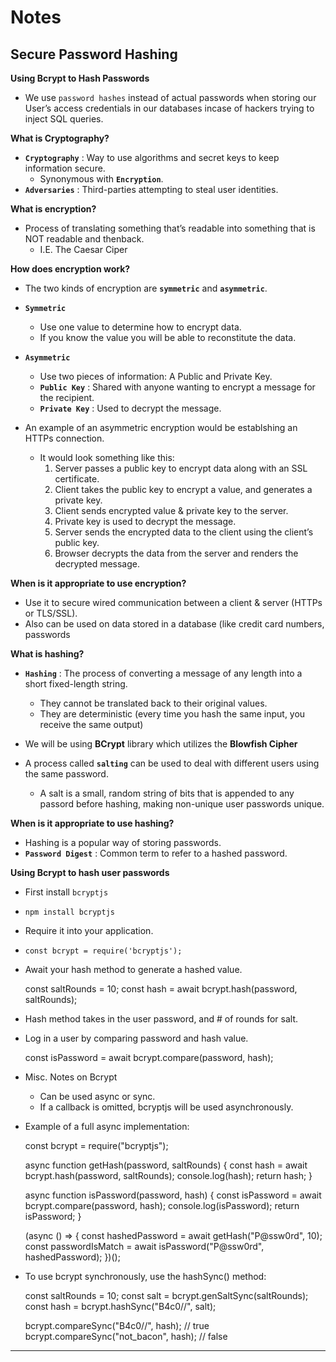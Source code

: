 **Notes**
=========

**Secure Password Hashing**
---------------------------

**Using Bcrypt to Hash Passwords**

-   We use `password hashes` instead of actual passwords when storing our User’s access credentials in our databases incase of hackers trying to inject SQL queries.

**What is Cryptography?**

-   **`Cryptography`** : Way to use algorithms and secret keys to keep information secure.
    -   Synonymous with **`Encryption`**.
-   **`Adversaries`** : Third-parties attempting to steal user identities.

**What is encryption?**

-   Process of translating something that’s readable into something that is NOT readable and thenback.
    -   I.E. The Caesar Ciper

**How does encryption work?**

-   The two kinds of encryption are **`symmetric`** and **`asymmetric`**.
-   **`Symmetric`**

    -   Use one value to determine how to encrypt data.
    -   If you know the value you will be able to reconstitute the data.

-   **`Asymmetric`**

    -   Use two pieces of information: A Public and Private Key.
    -   **`Public Key`** : Shared with anyone wanting to encrypt a message for the recipient.
    -   **`Private Key`** : Used to decrypt the message.

-   An example of an asymmetric encryption would be establshing an HTTPs connection.
    -   It would look something like this:
        1.  Server passes a public key to encrypt data along with an SSL certificate.
        2.  Client takes the public key to encrypt a value, and generates a private key.
        3.  Client sends encrypted value & private key to the server.
        4.  Private key is used to decrypt the message.
        5.  Server sends the encrypted data to the client using the client’s public key.
        6.  Browser decrypts the data from the server and renders the decrypted message.

**When is it appropriate to use encryption?**

-   Use it to secure wired communication between a client & server (HTTPs or TLS/SSL).
-   Also can be used on data stored in a database (like credit card numbers, passwords

**What is hashing?**

-   **`Hashing`** : The process of converting a message of any length into a short fixed-length string.

    -   They cannot be translated back to their original values.
    -   They are deterministic (every time you hash the same input, you receive the same output)

-   We will be using **BCrypt** library which utilizes the **Blowfish Cipher**
-   A process called **`salting`** can be used to deal with different users using the same password.
    -   A salt is a small, random string of bits that is appended to any passord before hashing, making non-unique user passwords unique.

**When is it appropriate to use hashing?**

-   Hashing is a popular way of storing passwords.
-   **`Password Digest`** : Common term to refer to a hashed password.

**Using Bcrypt to hash user passwords**

-   First install `bcryptjs`
-   `npm install bcryptjs`

-   Require it into your application.
-   `const bcrypt = require('bcryptjs');`

-   Await your hash method to generate a hashed value.

    const saltRounds = 10;
    const hash = await bcrypt.hash(password, saltRounds);

-   Hash method takes in the user password, and \# of rounds for salt.

-   Log in a user by comparing password and hash value.

    const isPassword = await bcrypt.compare(password, hash);

-   Misc. Notes on Bcrypt

    -   Can be used async or sync.
    -   If a callback is omitted, bcryptjs will be used asynchronously.

-   Example of a full async implementation:

    const bcrypt = require("bcryptjs");

    async function getHash(password, saltRounds) {
      const hash = await bcrypt.hash(password, saltRounds);
      console.log(hash);
      return hash;
    }

    async function isPassword(password, hash) {
      const isPassword = await bcrypt.compare(password, hash);
      console.log(isPassword);
      return isPassword;
    }

    (async () => {
      const hashedPassword = await getHash("P@ssw0rd", 10);
      const passwordIsMatch = await isPassword("P@ssw0rd", hashedPassword);
    })();

-   To use bcrypt synchronously, use the hashSync() method:

    const saltRounds = 10;
    const salt = bcrypt.genSaltSync(saltRounds);
    const hash = bcrypt.hashSync("B4c0//", salt);

    bcrypt.compareSync("B4c0//", hash); // true
    bcrypt.compareSync("not_bacon", hash); // false

------------------------------------------------------------------------
